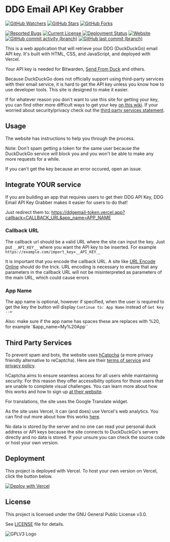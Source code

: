 # DDG Email API Key Grabber
[![GitHub Watchers](https://img.shields.io/github/watchers/Hamster45105/ddgemail-token?style=social)](https://github.com/Hamster45105/ddgemail-token/watchers)
[![GitHub Stars](https://img.shields.io/github/stars/Hamster45105/ddgemail-token?style=social)](https://github.com/Hamster45105/ddgemail-token/stargazers)
[![GitHub Forks](https://img.shields.io/github/forks/Hamster45105/ddgemail-token?style=social)](https://github.com/Hamster45105/ddgemail-token/forks)


[![Reported Bugs](https://img.shields.io/github/issues/Hamster45105/ddgemail-token/bug?label=Reported%20Bugs&style=flat&color=cc4453)](https://github.com/Hamster45105/ddgemail-token/issues?q=is%3Aopen+is%3Aissue+label%3Abug)
[![Current License](https://img.shields.io/github/license/Hamster45105/ddgemail-token?label=License&style=flat)](https://github.com/Hamster45105/ddgemail-token/blob/main/LICENSE)
[![Deployment Status](https://img.shields.io/github/deployments/Hamster45105/ddgemail-token/Production?logo=vercel&label=Deployment)](https://github.com/Hamster45105/ddgemail-token/deployments/Production)
[![Website](https://img.shields.io/website?url=https%3A%2F%2Fddgemail-token.vercel.app%2F&label=Website%20Status)](https://isitup.org/ddgemail-token.vercel.app)
[![GitHub commit activity (branch)](https://img.shields.io/github/commit-activity/t/Hamster45105/ddgemail-token?label=Commits)](https://github.com/Hamster45105/ddgemail-token/graphs/commit-activity)
[![GitHub last commit (branch)](https://img.shields.io/github/last-commit/Hamster45105/ddgemail-token/main?label=Last%20Commit%20(main))](https://github.com/Hamster45105/ddgemail-token/commits/main)

This is a web application that will retrieve your DDG (DuckDuckGo) email API key. It's built with HTML, CSS, and JavaScript, and deployed with Vercel.

Your API key is needed for Bitwarden, [Send From Duck](https://hamster45105.github.io/DuckAddressSend/) and others.

Because DuckDuckGo does not officially support using third-party services with their email service, it is hard to get the API key unless you know how to use developer tools. This site is designed to make it easier.

If for whatever reason you don't want to use this site for getting your key, you can find other more difficult ways to get your key [on this wiki](https://github.com/Hamster45105/DuckAddressSend/wiki/Get-DDG-API-Key). If your worried about security/privacy check out the [third party services statement](https://github.com/Hamster45105/ddgemail-token#third-party-services).

## Usage

The website has instructions to help you through the process.

Note: Don't spam getting a token for the same user because the DuckDuckGo service will block you and you won't be able to make any more requests for a while.

If you can't get the key because an error occured, open an issue.

## Integrate YOUR service
If you are building an app that requires users to get their DDG API Key, DDG Email API Key Grabber makes it easier for users to do that!

Just redirect them to: https://ddgemail-token.vercel.app?callback=CALLBACK_URL&app_name=APP_NAME

### Callback URL

The callback url should be a valid URL where the site can input the key. Just put `__API_KEY__` where you want the API key to be inserted. For example `https://example.com/import_key=__API_KEY__`

It is important that you encode the callback URL. A site like [URL Encode Online](https://www.urlencoder.io/) should do the trick. URL encoding is necessary to ensure that any parameters in the callback URL will not be misinterpreted as parameters of the main URL, which could cause errors


### App Name
The app name is optional, however if specified, when the user is required to get the key the button will display `Continue to: App Name` instead of `Get Key -->`

Also: make sure if the app name has spaces these are replaces with %20, for example `&app_name=My%20App``

## Third Party Services
To prevent spam and bots, the website uses [hCatpcha](https://www.hcaptcha.com/what-is-hcaptcha-about) (a more privacy friendly alternative to reCaptcha). Here are their [terms of service](https://hcaptcha.com/terms) and [privacy policy](https://hcaptcha.com/privacy).

hCaptcha aims to ensure seamless access for all users while maintaining security. For this reason they offer accessibility options for those users that are unable to complete visual challenges. You can learn more about how this works and how to sign up [at their website](https://www.hcaptcha.com/accessibility).

For translations, the site uses the Google Translate widget.

As the site uses Vercel, it can (and does) use Vercel's web analytics. You can find out more about how this works [here](https://vercel.com/docs/analytics).

No data is stored by the server and no one can read your personal duck address or API keys because the site connects to DuckDuckGo's servers directly and no data is stored. If your unsure you can check the source code or host your own version.

## Deployment

This project is deployed with Vercel. To host your own version on Vercel, click the button below.

[![Deploy with Vercel](https://vercel.com/button)](https://vercel.com/new/clone?repository-url=https%3A%2F%2Fgithub.com%2FHamster45105%2Fddgemail-token%2F&env=HCAPTCHA_SECRET_KEY&envDescription=Create%20a%20hCaptcha%20secret%20key%20to%20protect%20your%20site%20from%20bots.&envLink=https%3A%2F%2Fdashboard.hcaptcha.com%2Fsites%2Fnew&project-name=ddgemail-grabber&repository-name=ddgemail-grabber)

## License

This project is licensed under the GNU General Public License v3.0.

See [LICENSE](https://github.com/Hamster45105/ddgemail-token/blob/main/LICENSE) file for details.


![GPLV3 Logo](https://www.gnu.org/graphics/gplv3-127x51.png)
